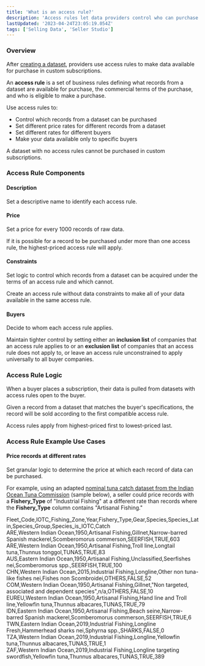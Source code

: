 ```yaml
---
title: 'What is an access rule?'
description: 'Access rules let data providers control who can purchase their data and the terms of purchase.'
lastUpdated: '2023-04-24T23:05:19.054Z'
tags: ['Selling Data', 'Seller Studio']
---
```

### Overview

After [creating a dataset](https://kb.narrative.io/create-a-dataset), providers use access rules to make data available for purchase in custom subscriptions.

An **access rule** is a set of business rules defining what records from a dataset are available for purchase, the commercial terms of the purchase, and who is eligible to make a purchase.

Use access rules to:

*   Control which records from a dataset can be purchased
*   Set different price rates for different records from a dataset
*   Set different rates for different buyers
*   Make your data available only to specific buyers

A dataset with no access rules cannot be purchased in custom subscriptions.

### Access Rule Components

#### Description

Set a descriptive name to identify each access rule.

#### Price

Set a price for every 1000 records of raw data.

If it is possible for a record to be purchased under more than one access rule, the highest-priced access rule will apply.

#### Constraints

Set logic to control which records from a dataset can be acquired under the terms of an access rule and which cannot.

Create an access rule without data constraints to make all of your data available in the same access rule.

#### Buyers

Decide to whom each access rule applies.

Maintain tighter control by setting either an **inclusion list** of companies that an access rule applies to or an **exclusion list** of companies that an access rule does not apply to, or leave an access rule unconstrained to apply universally to all buyer companies.

### Access Rule Logic

When a buyer places a subscription, their data is pulled from datasets with access rules open to the buyer.

Given a record from a dataset that matches the buyer's specifications, the record will be sold according to the first compatible access rule.

Access rules apply from highest-priced first to lowest-priced last.

### Access Rule Example Use Cases

#### Price records at different rates

Set granular logic to determine the price at which each record of data can be purchased.

For example, using an adapted [nominal tuna catch dataset from the Indian Ocean Tuna Commission](https://www.iotc.org/data/datasets) (sample below), a seller could price records with a **Fishery\_Type** of "Industrial Fishing" at a different rate than records where the **Fishery\_Type** column contains "Artisanal Fishing."

Fleet\_Code,IOTC\_Fishing\_Zone,Year,Fishery\_Type,Gear,Species,Species\_Latin,Species\_Group,Species\_is\_IOTC,Catch  
ARE,Western Indian Ocean,1950,Artisanal Fishing,Gillnet,Narrow-barred Spanish mackerel,Scomberomorus commerson,SEERFISH,TRUE,603  
ARE,Western Indian Ocean,1950,Artisanal Fishing,Troll line,Longtail tuna,Thunnus tonggol,TUNAS,TRUE,83  
AUS,Eastern Indian Ocean,1950,Artisanal Fishing,Unclassified,Seerfishes nei,Scomberomorus spp.,SEERFISH,TRUE,100  
CHN,Western Indian Ocean,2015,Industrial Fishing,Longline,Other non tuna-like fishes nei,Fishes non Scombroidei,OTHERS,FALSE,52  
COM,Western Indian Ocean,1950,Artisanal Fishing,Gillnet,"Non targeted, associated and dependent species",n/a,OTHERS,FALSE,10  
EUREU,Western Indian Ocean,1950,Artisanal Fishing,Hand line and Troll line,Yellowfin tuna,Thunnus albacares,TUNAS,TRUE,79  
IDN,Eastern Indian Ocean,1950,Artisanal Fishing,Beach seine,Narrow-barred Spanish mackerel,Scomberomorus commerson,SEERFISH,TRUE,6  
TWN,Eastern Indian Ocean,2019,Industrial Fishing,Longline Fresh,Hammerhead sharks nei,Sphyrna spp.,SHARKS,FALSE,0  
TZA,Western Indian Ocean,2019,Industrial Fishing,Longline,Yellowfin tuna,Thunnus albacares,TUNAS,TRUE,1  
ZAF,Western Indian Ocean,2019,Industrial Fishing,Longline targeting swordfish,Yellowfin tuna,Thunnus albacares,TUNAS,TRUE,389

